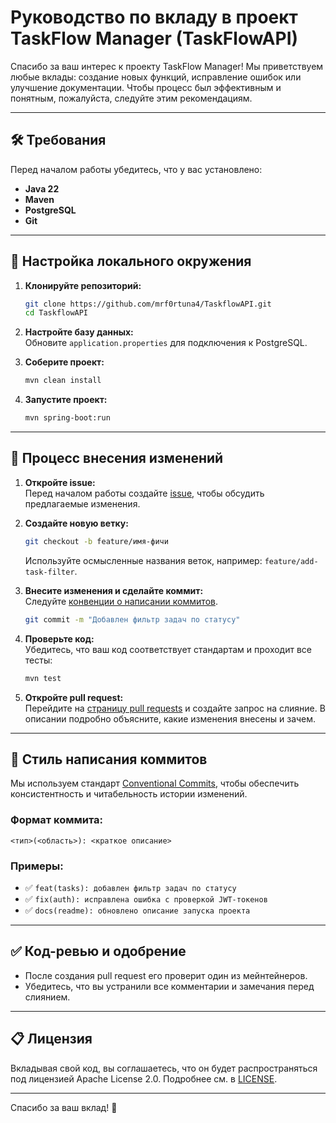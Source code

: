 # Руководство по вкладу в проект TaskFlow Manager (TaskFlowAPI)  

Спасибо за ваш интерес к проекту TaskFlow Manager! Мы приветствуем любые вклады: создание новых функций, исправление ошибок или улучшение документации. Чтобы процесс был эффективным и понятным, пожалуйста, следуйте этим рекомендациям.

---

## 🛠 Требования  

Перед началом работы убедитесь, что у вас установлено:  
- **Java 22**  
- **Maven**  
- **PostgreSQL**  
- **Git**  

---

## 🚀 Настройка локального окружения  

1. **Клонируйте репозиторий:**  
   ```bash
   git clone https://github.com/mrf0rtuna4/TaskflowAPI.git
   cd TaskflowAPI
   ```

2. **Настройте базу данных:**  
   Обновите `application.properties` для подключения к PostgreSQL.

3. **Соберите проект:**  
   ```bash
   mvn clean install
   ```

4. **Запустите проект:**  
   ```bash
   mvn spring-boot:run
   ```

---

## 🔄 Процесс внесения изменений  

1. **Откройте issue:**  
   Перед началом работы создайте [issue](https://github.com/mrf0rtuna4/TaskflowAPI/issues), чтобы обсудить предлагаемые изменения.  

2. **Создайте новую ветку:**  
   ```bash
   git checkout -b feature/имя-фичи
   ```
   Используйте осмысленные названия веток, например: `feature/add-task-filter`.

3. **Внесите изменения и сделайте коммит:**  
   Следуйте [конвенции о написании коммитов](#-стиль-написания-коммитов).  
   ```bash
   git commit -m "Добавлен фильтр задач по статусу"
   ```

4. **Проверьте код:**  
   Убедитесь, что ваш код соответствует стандартам и проходит все тесты:  
   ```bash
   mvn test
   ```

5. **Откройте pull request:**  
   Перейдите на [страницу pull requests](https://github.com/mrf0rtuna4/TaskflowAPI/pulls) и создайте запрос на слияние. В описании подробно объясните, какие изменения внесены и зачем.

---

## 📝 Стиль написания коммитов  

Мы используем стандарт [Conventional Commits](https://www.conventionalcommits.org/), чтобы обеспечить консистентность и читабельность истории изменений.  

### Формат коммита:  
```
<тип>(<область>): <краткое описание>
```

### Примеры:  
- ✅ `feat(tasks): добавлен фильтр задач по статусу`  
- ✅ `fix(auth): исправлена ошибка с проверкой JWT-токенов`  
- ✅ `docs(readme): обновлено описание запуска проекта`  

---

## ✅ Код-ревью и одобрение  

- После создания pull request его проверит один из мейнтейнеров.  
- Убедитесь, что вы устранили все комментарии и замечания перед слиянием.  

---

## 📋 Лицензия  

Вкладывая свой код, вы соглашаетесь, что он будет распространяться под лицензией Apache License 2.0. Подробнее см. в [LICENSE](LICENSE).

---

Спасибо за ваш вклад! 🎉

